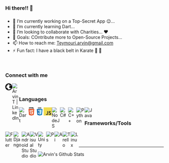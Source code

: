 ### Hi there!! 👋


### 

- 🔭 I’m currently working on a Top-Secret App :wink:...
- 🌱 I’m currently learning Dart...
- :busts_in_silhouette: I’m looking to collaborate with Charities... :heart:
- :goal_net: Goals: COntribute more to Open-Source Projects...
- 📫 How to reach me: Teymouri.arvin@gmail.com
- ⚡ Fun fact: I have a black belt in Karate :japan: :punch:

<br />

### Connect with me

[<img align="left" alt="Arvint.tech" width="22px" src="https://raw.githubusercontent.com/iconic/open-iconic/master/svg/globe.svg" />][website]
[<img align="left" alt="ArvinT | LinkedIn" width="22px" src="https://cdn.jsdelivr.net/npm/simple-icons@v3/icons/linkedin.svg" />][linkedin]

<br />

### Languages
<img align="left" alt="Dart" width="26px" src="https://d2eip9sf3oo6c2.cloudfront.net/tags/images/000/001/227/square_256/dart-logo.png" />
<img align="left" alt="HTML5" width="26px" src="https://raw.githubusercontent.com/github/explore/80688e429a7d4ef2fca1e82350fe8e3517d3494d/topics/html/html.png" />
<img align="left" alt="CSS3" width="26px" src="https://raw.githubusercontent.com/github/explore/80688e429a7d4ef2fca1e82350fe8e3517d3494d/topics/css/css.png" />
<img align="left" alt="JavaScript" width="26px" src="https://raw.githubusercontent.com/github/explore/80688e429a7d4ef2fca1e82350fe8e3517d3494d/topics/javascript/javascript.png" />
<img align="left" alt="NodeJS" width="26px" src="https://cdn.iconscout.com/icon/free/png-256/nodejs-6-569582.png" />
<img align="left" alt="C#" width="26px" src="https://encrypted-tbn0.gstatic.com/images?q=tbn%3AANd9GcQqfYggFxoThNlXdNepiMwPp7nhkrUb00OyZg&usqp=CAU" />
<img align="left" alt="C++" width="26px" src="https://ourcodeworld.com/public-media/gallery/categorielogo-5a284afe1346e.png" />
<img align="left" alt="Python" width="26px" src="https://os.mbed.com/media/uploads/allankliu/python.png" />
<img align="left" alt="Java" width="26px" src="https://mblayman.files.wordpress.com/2013/10/java-logo.jpg" />


<br />

### Frameworks/Tools
<img align="left" alt="Flutter" width="26px" src="https://d2eip9sf3oo6c2.cloudfront.net/tags/images/000/001/245/square_256/flutterlogo.png" />
<img align="left" alt="Django" width="26px" src="https://files.readme.io/37fef53-django_logo_256x256.png" />
<img align="left" alt="AndroidStudio" width="26px" src="https://code.visualstudio.com/assets/favicon.ico" />
<img align="left" alt="Visual Studio " width="26px" src="https://miro.medium.com/max/256/1*Ht1208XXc0MhIIE4e0PHvg.png" />
<img align="left" alt="Unity" width="26px" src="https://soundmacguy.files.wordpress.com/2018/03/unity1.png?w=256" />
<img align="left" alt="Ps" width="26px" src="https://1.bp.blogspot.com/-rZEqdjQT28w/XblbXvmrHAI/AAAAAAAAUD8/iHMDvIVriHcZKY4RHu4r3I4mGpn9jxs5QCLcBGAsYHQ/s1600/Adobe%2BPhotoshop%2B2020%2BFull%2Bversion.png" />
<img align="left" alt="Ai" width="26px" src="https://www.labnol.org/images/2008/illustratoricon.png" />
<img align="left" alt="Trello" width="26px" src="https://cdn.iconscout.com/icon/free/png-256/trello-14-1175081.png" />
<img align="left" alt="Linux" width="26px" src="https://i1.pngguru.com/preview/393/871/719/simply-styled-icon-set-731-icons-free-os-linux-penguin-illustration-png-clipart.jpg" />





<br />
<br />

---

<img align="left" alt="Arvin's Github Stats" src="https://github-readme-stats.vercel.app/api?username=arvz108&show_icons=true&hide_border=true" />

[website]: https://arvint.tech
[linkedin]: https://www.linkedin.com/in/at33ymo/
